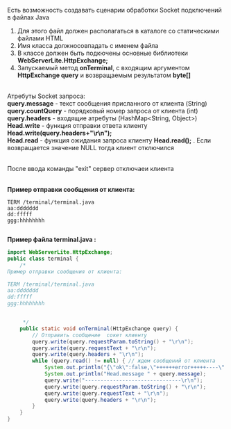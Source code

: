 
Есть возможность создавать сценарии обработки Socket подключений в файлах Java


1) Для этого файл должен располагаться в каталоге со статическими файлами HTML
2) Имя класса должносовпадать с именем файла
3) В классе должен быть  подкючены основные библиотеки **WebServerLite.HttpExchange;**
4) Запускаемый метод **onTerminal**, с входящим аргументом **HttpExchange query** и возвращаемым результатом **byte[]**

<br/>Атребуты Socket запроса:
<br/>**query.message** - текст сообщения присланного от клиента (String)
<br/>**query.countQuery** - порядковый номер запроса от клиента (int)
<br/>**query.headers** - входящие атребуты (HashMap<String, Object>)
<br/>**Head.write** - функция отправки ответа клиенту  **Head.write(query.headers+"\r\n");**
<br/>**Head.read** - функция ожидания запроса клиенту  **Head.read();** . Если возвращается значение NULL тогда клиент отключился


<br/>После ввода команды "exit" сервер отключаеи клиента

<br/>**Пример отправки сообщения от клиента:**
```
TERM /terminal/terminal.java
aa:ddddddd
dd:fffff
ggg:hhhhhhhh


```



**Пример файла terminal.java :**
```java
import WebServerLite.HttpExchange;
public class terminal {
    /*
Пример отправки сообщения от клиента:

TERM /terminal/terminal.java
aa:ddddddd
dd:fffff
ggg:hhhhhhhh


     */
    public static void onTerminal(HttpExchange query) {
        // Отправить сообщение  сокет клиенту
        query.write(query.requestParam.toString() + "\r\n");
        query.write(query.requestText + "\r\n");
        query.write(query.headers + "\r\n");
        while (query.read() != null) { // ждем сообщений от клиента 
            System.out.println("{\"ok\":false,\"++++++error+++++----\":\"no message\"}\r\n");
            System.out.println("Head.message " + query.message);
            query.write("-------------------------------\r\n");
            query.write(query.requestParam.toString() + "\r\n");
            query.write(query.requestText + "\r\n");
            query.write(query.headers + "\r\n");
        }
    }
}
```

 